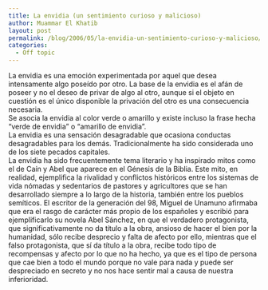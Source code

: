 ```yaml
---
title: La envidia (un sentimiento curioso y malicioso)
author: Muammar El Khatib
layout: post
permalink: /blog/2006/05/la-envidia-un-sentimiento-curioso-y-malicioso/
categories:
  - Off topic
---
```

La envidia es una emoción experimentada por aquel que desea intensamente algo poseído por otro. La base de la envidia es el afán de poseer y no el deseo de privar de algo al otro, aunque si el objeto en cuestión es el único disponible la privación del otro es una consecuencia necesaria.  
Se asocia la envidia al color verde o amarillo y existe incluso la frase hecha &#8220;verde de envidia&#8221; o &#8220;amarillo de envidia&#8221;.  
La envidia es una sensación desagradable que ocasiona conductas desagradables para los demás. Tradicionalmente ha sido considerada uno de los siete pecados capitales.  
La envidia ha sido frecuentemente tema literario y ha inspirado mitos como el de Caín y Abel que aparece en el Génesis de la Biblia. Este mito, en realidad, ejemplifica la rivalidad y conflictos históricos entre los sistemas de vida nómadas y sedentarios de pastores y agricultores que se han desarrollado siempre a lo largo de la historia, también entre los pueblos semíticos. El escritor de la generación del 98, Miguel de Unamuno afirmaba que era el rasgo de carácter más propio de los españoles y escribió para ejemplificarlo su novela Abel Sánchez, en que el verdadero protagonista, que significativamente no da título a la obra, ansioso de hacer el bien por la humanidad, sólo recibe desprecio y falta de afecto por ello, mientras que el falso protagonista, que sí da título a la obra, recibe todo tipo de recompensas y afecto por lo que no ha hecho, ya que es el tipo de persona que cae bien a todo el mundo porque no vale para nada y puede ser despreciado en secreto y no nos hace sentir mal a causa de nuestra inferioridad.